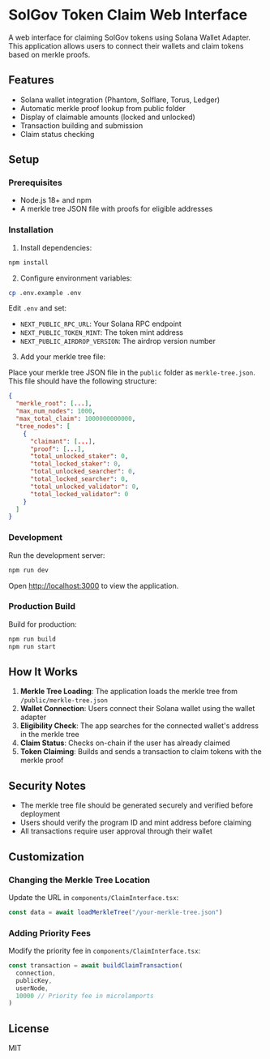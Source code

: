 # SolGov Token Claim Web Interface

A web interface for claiming SolGov tokens using Solana Wallet Adapter. This application allows users to connect their wallets and claim tokens based on merkle proofs.

## Features

- Solana wallet integration (Phantom, Solflare, Torus, Ledger)
- Automatic merkle proof lookup from public folder
- Display of claimable amounts (locked and unlocked)
- Transaction building and submission
- Claim status checking

## Setup

### Prerequisites

- Node.js 18+ and npm
- A merkle tree JSON file with proofs for eligible addresses

### Installation

1. Install dependencies:
```bash
npm install
```

2. Configure environment variables:
```bash
cp .env.example .env
```

Edit `.env` and set:
- `NEXT_PUBLIC_RPC_URL`: Your Solana RPC endpoint
- `NEXT_PUBLIC_TOKEN_MINT`: The token mint address
- `NEXT_PUBLIC_AIRDROP_VERSION`: The airdrop version number

3. Add your merkle tree file:

Place your merkle tree JSON file in the `public` folder as `merkle-tree.json`. This file should have the following structure:

```json
{
  "merkle_root": [...],
  "max_num_nodes": 1000,
  "max_total_claim": 1000000000000,
  "tree_nodes": [
    {
      "claimant": [...],
      "proof": [...],
      "total_unlocked_staker": 0,
      "total_locked_staker": 0,
      "total_unlocked_searcher": 0,
      "total_locked_searcher": 0,
      "total_unlocked_validator": 0,
      "total_locked_validator": 0
    }
  ]
}
```

### Development

Run the development server:

```bash
npm run dev
```

Open [http://localhost:3000](http://localhost:3000) to view the application.

### Production Build

Build for production:

```bash
npm run build
npm run start
```

## How It Works

1. **Merkle Tree Loading**: The application loads the merkle tree from `/public/merkle-tree.json`
2. **Wallet Connection**: Users connect their Solana wallet using the wallet adapter
3. **Eligibility Check**: The app searches for the connected wallet's address in the merkle tree
4. **Claim Status**: Checks on-chain if the user has already claimed
5. **Token Claiming**: Builds and sends a transaction to claim tokens with the merkle proof

## Security Notes

- The merkle tree file should be generated securely and verified before deployment
- Users should verify the program ID and mint address before claiming
- All transactions require user approval through their wallet

## Customization

### Changing the Merkle Tree Location

Update the URL in `components/ClaimInterface.tsx`:

```typescript
const data = await loadMerkleTree("/your-merkle-tree.json")
```

### Adding Priority Fees

Modify the priority fee in `components/ClaimInterface.tsx`:

```typescript
const transaction = await buildClaimTransaction(
  connection,
  publicKey,
  userNode,
  10000 // Priority fee in microlamports
)
```

## License

MIT